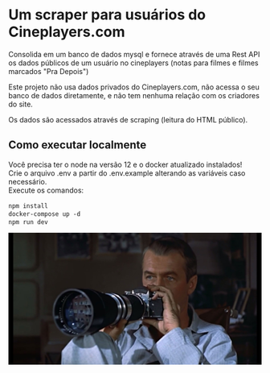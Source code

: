 # Um scraper para usuários do Cineplayers.com

Consolida em um banco de dados mysql e fornece através de uma Rest API os dados públicos de um usuário no cineplayers (notas para filmes e filmes marcados "Pra Depois")

Este projeto não usa dados privados do Cineplayers.com, não acessa o seu banco de dados diretamente, e não tem nenhuma relação com os criadores do site.

Os dados são acessados através de scraping (leitura do HTML público).

## Como executar localmente

Você precisa ter o node na versão 12 e o docker atualizado instalados!
<br/>
Crie o arquivo .env a partir do .env.example alterando as variáveis caso necessário.
<br/>
Execute os comandos:

```
npm install
docker-compose up -d
npm run dev
```

![Janela Indiscreta (Alfred Hitchcock, 1954](readme.jpg)
